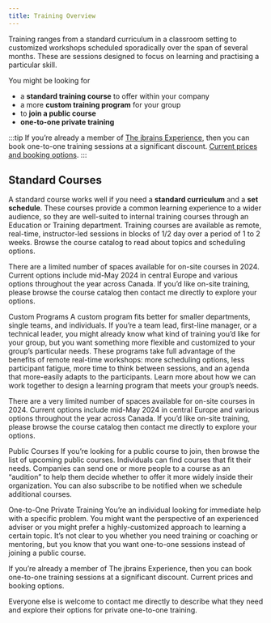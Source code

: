 ```yaml
---
title: Training Overview
---
```


Training ranges from a standard curriculum in a classroom setting to customized workshops scheduled sporadically over the span of several months. These are sessions designed to focus on learning and practising a particular skill.

You might be looking for

- a **standard training course** to offer within your company
- a more **custom training program** for your group
- to **join a public course**
- **one-to-one private training**

:::tip
If you’re already a member of [The jbrains Experience](/experience/), then you can book one-to-one training sessions at a significant discount. [Current prices and booking options](https://experience-forum.jbrains.ca/login).
:::

## Standard Courses
A standard course works well if you need a **standard curriculum** and a **set schedule**. These courses provide a common learning experience to a wider audience, so they are well-suited to internal training courses through an Education or Training department. Training courses are available as remote, real-time, instructor-led sessions in blocks of 1/2 day over a period of 1 to 2 weeks. Browse the course catalog to read about topics and scheduling options.

There are a limited number of spaces available for on-site courses in 2024. Current options include mid-May 2024 in central Europe and various options throughout the year across Canada. If you’d like on-site training, please browse the course catalog then contact me directly to explore your options.

Custom Programs
A custom program fits better for smaller departments, single teams, and individuals. If you’re a team lead, first-line manager, or a technical leader, you might already know what kind of training you’d like for your group, but you want something more flexible and customized to your group’s particular needs. These programs take full advantage of the benefits of remote real-time workshops: more scheduling options, less participant fatigue, more time to think between sessions, and an agenda that more-easily adapts to the participants. Learn more about how we can work together to design a learning program that meets your group’s needs.

There are a very limited number of spaces available for on-site courses in 2024. Current options include mid-May 2024 in central Europe and various options throughout the year across Canada. If you’d like on-site training, please browse the course catalog then contact me directly to explore your options.

Public Courses
If you’re looking for a public course to join, then browse the list of upcoming public courses. Individuals can find courses that fit their needs. Companies can send one or more people to a course as an “audition” to help them decide whether to offer it more widely inside their organization. You can also subscribe to be notified when we schedule additional courses.

One-to-One Private Training
You’re an individual looking for immediate help with a specific problem. You might want the perspective of an experienced adviser or you might prefer a highly-customized approach to learning a certain topic. It’s not clear to you whether you need training or coaching or mentoring, but you know that you want one-to-one sessions instead of joining a public course.

If you’re already a member of The jbrains Experience, then you can book one-to-one training sessions at a significant discount. Current prices and booking options.

Everyone else is welcome to contact me directly to describe what they need and explore their options for private one-to-one training.
